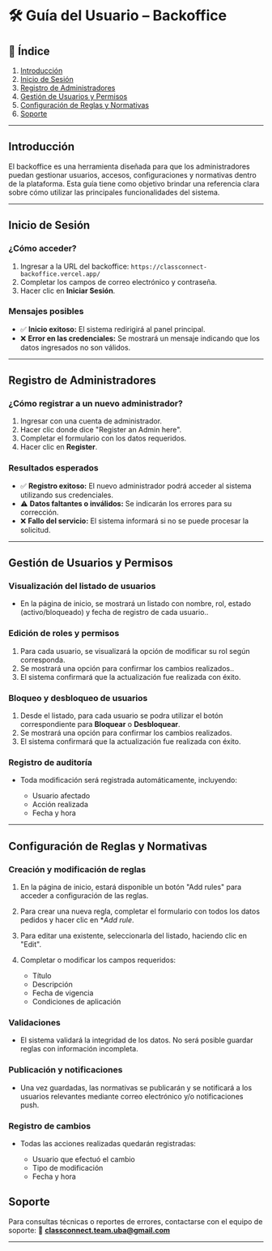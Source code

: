 # 🛠️ Guía del Usuario – Backoffice

## 📌 Índice

1. [Introducción](#introducción)
2. [Inicio de Sesión](#inicio-de-sesión)
3. [Registro de Administradores](#registro-de-administradores)
4. [Gestión de Usuarios y Permisos](#gestión-de-usuarios-y-permisos)
5. [Configuración de Reglas y Normativas](#configuración-de-reglas-y-normativas)
6. [Soporte](#soporte)

---

## Introducción

El backoffice es una herramienta diseñada para que los administradores puedan gestionar usuarios, accesos, configuraciones y normativas dentro de la plataforma. Esta guía tiene como objetivo brindar una referencia clara sobre cómo utilizar las principales funcionalidades del sistema.

---

## Inicio de Sesión

### ¿Cómo acceder?

1. Ingresar a la URL del backoffice: `https://classconnect-backoffice.vercel.app/`
2. Completar los campos de correo electrónico y contraseña.
3. Hacer clic en **Iniciar Sesión**.

### Mensajes posibles

* ✅ **Inicio exitoso:** El sistema redirigirá al panel principal.
* ❌ **Error en las credenciales:** Se mostrará un mensaje indicando que los datos ingresados no son válidos.

---

## Registro de Administradores

### ¿Cómo registrar a un nuevo administrador?

1. Ingresar con una cuenta de administrador.
2. Hacer clic donde dice "Register an Admin here".
3. Completar el formulario con los datos requeridos.
4. Hacer clic en **Register**.

### Resultados esperados

* ✅ **Registro exitoso:** El nuevo administrador podrá acceder al sistema utilizando sus credenciales.
* ⚠️ **Datos faltantes o inválidos:** Se indicarán los errores para su corrección.
* ❌ **Fallo del servicio:** El sistema informará si no se puede procesar la solicitud.

---

## Gestión de Usuarios y Permisos

### Visualización del listado de usuarios

* En la página de inicio, se mostrará un listado con nombre, rol, estado (activo/bloqueado) y fecha de registro de cada usuario..

### Edición de roles y permisos

1. Para cada usuario, se visualizará la opción de modificar su rol según corresponda.
2. Se mostrará una opción para confirmar los cambios realizados..
3. El sistema confirmará que la actualización fue realizada con éxito.

### Bloqueo y desbloqueo de usuarios

1. Desde el listado, para cada usuario se podra utilizar el botón correspondiente para **Bloquear** o **Desbloquear**.
2. Se mostrará una opción para confirmar los cambios realizados.
3. El sistema confirmará que la actualización fue realizada con éxito.

### Registro de auditoría

* Toda modificación será registrada automáticamente, incluyendo:

  * Usuario afectado
  * Acción realizada
  * Fecha y hora

---

## Configuración de Reglas y Normativas

### Creación y modificación de reglas

1. En la página de inicio, estará disponible un botón "Add rules" para acceder a configuración de las reglas.
2. Para crear una nueva regla, completar el formulario con todos los datos pedidos y hacer clic en **Add rule*.
3. Para editar una existente, seleccionarla del listado, haciendo clic en "Edit".
4. Completar o modificar los campos requeridos:

   * Título
   * Descripción
   * Fecha de vigencia
   * Condiciones de aplicación

### Validaciones

* El sistema validará la integridad de los datos. No será posible guardar reglas con información incompleta.

### Publicación y notificaciones

* Una vez guardadas, las normativas se publicarán y se notificará a los usuarios relevantes mediante correo electrónico y/o notificaciones push.

### Registro de cambios

* Todas las acciones realizadas quedarán registradas:

  * Usuario que efectuó el cambio
  * Tipo de modificación
  * Fecha y hora


## Soporte

Para consultas técnicas o reportes de errores, contactarse con el equipo de soporte:
📧 **[classconnect.team.uba@gmail.com](mailto:classconnect.team.uba@gmail.com)**

---

